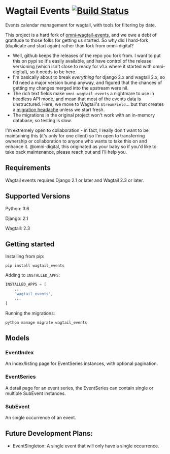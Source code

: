 # Wagtail Events [![Build Status](https://travis-ci.com/thclark/wagtail_events.svg?branch=master)](https://travis-ci.com/thclark/wagtail_events)

Events calendar management for wagtail, with tools for filtering by date.

This project is a hard fork of [omni-wagtail-events](http://github.com/omni-digital-omni-wagtail-events), and we owe a
debt of gratitude to those folks for getting us started. So why did I hard-fork (duplicate and start again) rather than
fork from omni-digital?

 - Well, github keeps the releases of the repo you fork from. I want to put this on pypi so it's easily available,
and have control of the release versioning (which isn't close to ready for v1.x where it started with omni-digital), so
 it needs to be here.
 - I'm basically about to break *everything* for django 2.x and wagtail 2.x, so I'd need a major version bump anyway, and
 figured that the chances of getting my changes merged into the upstream were nil.
 - The rich text fields make ``omni-wagtail-events`` a nightmare to use in headless API mode, and mean that most of the
 events data is unstructured. Here, we move to Wagtail's ``StreamField``... but that creates a 
 [migration headache](http://docs.wagtail.io/en/v2.4/topics/streamfield.html#migrating-richtextfields-to-streamfield) 
 unless we start fresh.
 - The migrations in the original project won't work with an in-memory database, so testing is slow.

I'm extremely open to collaboration - in fact, I really don't want to be maintaining this (it's only for one client) so
I'm open to transferring ownership or collaboration to anyone who wants to take this on and enhance it. @omni-digital,
this originated as your baby so if you'd like to take back maintenance, please reach out and I'll help you.


## Requirements

Wagtail events requires Django 2.1 or later and Wagtail 2.3 or later.

## Supported Versions

Python: 3.6

Django: 2.1

Wagtail: 2.3

## Getting started

Installing from pip:

```
pip install wagtail_events
```

Adding to `INSTALLED_APPS`:

```python
INSTALLED_APPS = [
    ...
    'wagtail_events',
    ...
]
```

Running the migrations:

```
python manage migrate wagtail_events
```

## Models

### EventIndex

An index/listing page for EventSeries instances, with optional pagination.

### EventSeries

A detail page for an event series, the EventSeries can contain single or multiple SubEvent instances.

### SubEvent

An single occurrence of an event.

## Future Development Plans:

- EventSingleton: A single event that will only have a single occurrence.

